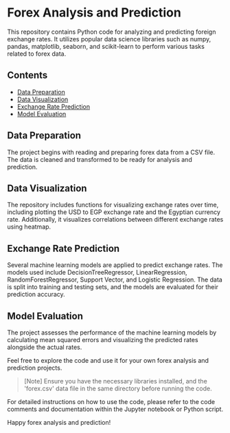 # Forex Analysis and Prediction

This repository contains Python code for analyzing and predicting foreign exchange rates. It utilizes popular data science libraries such as numpy, pandas, matplotlib, seaborn, and scikit-learn to perform various tasks related to forex data.

## Contents
- [Data Preparation](#data-preparation)
- [Data Visualization](#data-visualization)
- [Exchange Rate Prediction](#exchange-rate-prediction)
- [Model Evaluation](#model-evaluation)

## Data Preparation
The project begins with reading and preparing forex data from a CSV file. The data is cleaned and transformed to be ready for analysis and prediction.

## Data Visualization
The repository includes functions for visualizing exchange rates over time, including plotting the USD to EGP exchange rate and the Egyptian currency rate. Additionally, it visualizes correlations between different exchange rates using heatmap.

## Exchange Rate Prediction
Several machine learning models are applied to predict exchange rates. The models used include DecisionTreeRegressor, LinearRegression, RandomForestRegressor, Support Vector, and Logistic Regression. The data is split into training and testing sets, and the models are evaluated for their prediction accuracy.

## Model Evaluation
The project assesses the performance of the machine learning models by calculating mean squared errors and visualizing the predicted rates alongside the actual rates.

Feel free to explore the code and use it for your own forex analysis and prediction projects.

>[Note]
> Ensure you have the necessary libraries installed, and the 'forex.csv' data file in the same directory before running the code.

For detailed instructions on how to use the code, please refer to the code comments and documentation within the Jupyter notebook or Python script.

Happy forex analysis and prediction!
